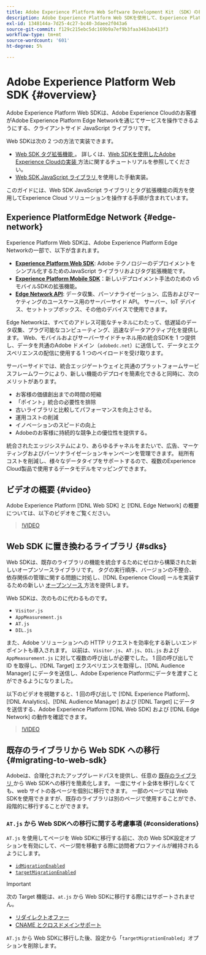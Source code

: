 ```yaml
---
title: Adobe Experience Platform Web Software Development Kit （SDK）の概要
description: Adobe Experience Platform Web SDKを使用して、Experience Platform機能を web サイトに統合する方法を説明します。
exl-id: 1348144a-7d25-4c27-bc40-3daee2f043a6
source-git-commit: f129c215ebc5dc169b9a7ef9b3faa3463ab413f3
workflow-type: tm+mt
source-wordcount: '601'
ht-degree: 5%

---
```


# Adobe Experience Platform Web SDK {#overview}

Adobe Experience Platform Web SDKは、Adobe Experience Cloudのお客様がAdobe Experience Platform Edge Networkを通じてサービスを操作できるようにする、クライアントサイド JavaScript ライブラリです。

Web SDKは次の 2 つの方法で実装できます。

* [Web SDK タグ拡張機能 ](../tags/extensions/client/web-sdk/web-sdk-extension-configuration.md)。 詳しくは、[Web SDKを使用したAdobe Experience Cloudの実装 ](https://experienceleague.adobe.com/docs/platform-learn/implement-web-sdk/overview.html?lang=ja) 方法に関するチュートリアルを参照してください。
* [Web SDK JavaScript ライブラリ ](install/library.md) を使用した手動実装。

このガイドには、Web SDK JavaScript ライブラリとタグ拡張機能の両方を使用してExperience Cloud ソリューションを操作する手順が含まれています。

## Experience PlatformEdge Network {#edge-network}



Experience Platform Web SDKは、Adobe Experience Platform Edge Networkの一部で、以下が含まれます。

* **[Experience Platform Web SDK](#overview)**: Adobe テクノロジーのデプロイメントをシンプル化するためのJavaScript ライブラリおよびタグ拡張機能です。
* **[Experience Platform Mobile SDK](https://developer.adobe.com/client-sdks/home/)**：新しいデプロイメント手法のための v5 モバイルSDKの拡張機能。
* **[Edge Network API](../server-api/overview.md)**: データ収集、パーソナライゼーション、広告およびマーケティングのユースケース用のサーバーサイド API。 サーバー、IoT デバイス、セットトップボックス、その他のデバイスで使用できます。

Edge Networkは、すべてのアドレス可能なチャネルにわたって、低遅延のデータ収集、プラグ可能なコンピューティング、迅速なデータアクティブ化を提供します。 Web、モバイルおよびサーバーサイドチャネル用の統合SDKを 1 つ提供し、データを共通のAdobe ドメイン（`adobedc.net`）に送信して、データとエクスペリエンスの配信に使用する 1 つのペイロードを受け取ります。

サーバーサイドでは、統合エッジゲートウェイと共通のプラットフォームサービスフレームワークにより、新しい機能のデプロイを簡素化できると同時に、次のメリットがあります。

* お客様の価値創出までの時間の短縮
* 「ポイント」統合の必要性を排除
* 古いライブラリと比較してパフォーマンスを向上させる。
* 運用コストの削減
* イノベーションのスピードの向上
* Adobeのお客様に持続的な競争上の優位性を提供する。

統合されたエッジシステムにより、あらゆるチャネルをまたいで、広告、マーケティングおよびパーソナライゼーションキャンペーンを管理できます。 総所有コストを削減し、様々なデータタイプをサポートするので、複数のExperience Cloud製品で使用するデータモデルをマッピングできます。

## ビデオの概要 {#video}

Adobe Experience Platform [!DNL Web SDK] と [!DNL Edge Network] の概要については、以下のビデオをご覧ください。

>[!VIDEO](https://video.tv.adobe.com/v/34141?quality=12&learn=on)

## Web SDK に置き換わるライブラリ {#sdks}

Web SDKは、既存のライブラリの機能を統合するためにゼロから構築された新しいオープンソースライブラリです。 タグの実行順序、バージョンの不整合、依存関係の管理に関する問題に対処し、[!DNL Experience Cloud] ールを実装するための新しい [ オープンソース ](https://github.com/adobe/alloy) 方法を提供します。

Web SDKは、次のものに代わるものです。

* `Visitor.js`
* `AppMeasurement.js`
* `AT.js`
* `DIL.js`

また、Adobe ソリューションへの HTTP リクエストを効率化する新しいエンドポイントも導入されます。 以前は、`Visitor.js`、`AT.js`、`DIL.js` および `AppMeasurement.js` に対して複数の呼び出しが必要でした。 1 回の呼び出しで ID を取得し、[!DNL Target] エクスペリエンスを取得し、[!DNL Audience Manager] にデータを送信し、Adobe Experience Platformにデータを渡すことができるようになりました。

以下のビデオを視聴すると、1 回の呼び出しで [!DNL Experience Platform]、[!DNL Analytics]、[!DNL Audience Manager] および [!DNL Target] にデータを送信する、Adobe Experience Platform [!DNL Web SDK] および [!DNL Edge Network] の動作を確認できます。

>[!VIDEO](https://video.tv.adobe.com/v/34148)

## 既存のライブラリから Web SDK への移行 {#migrating-to-web-sdk}

Adobeは、合理化されたアップグレードパスを提供し、任意の [ 既存のライブラリ ](#sdks) から Web SDKへの移行を簡素化します。 一度にサイト全体を移行しなくても、web サイトの各ページを個別に移行できます。 一部のページでは Web SDKを使用できますが、既存のライブラリは別のページで使用することができ、段階的に移行することができます。

### `AT.js` から Web SDKへの移行に関する考慮事項 {#considerations}

`AT.js` を使用してページを Web SDKに移行する前に、次の Web SDK設定オプションを有効にして、ページ間を移動する際に訪問者プロファイルが維持されるようにします。

* [`idMigrationEnabled`](/help/web-sdk/commands/configure/idmigrationenabled.md)
* [`targetMigrationEnabled`](/help/web-sdk/commands/configure/targetmigrationenabled.md)

>[!IMPORTANT]
>
>次の Target 機能は、`at.js` から Web SDKに移行する際にはサポートされません。
>
>* [リダイレクトオファー](https://experienceleague.adobe.com/docs/target/using/experiences/offers/offer-redirect.html?lang=ja)
>* [CNAME とクロスドメインサポート](https://experienceleague.adobe.com/docs/target-dev/developer/client-side/at-js-implementation/atjs-cookies.html)

`AT.js` から Web SDKに移行した後、設定から「`targetMigrationEnabled`」オプションを削除します。

